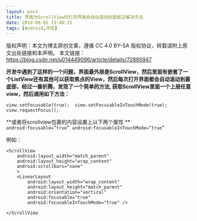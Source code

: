 ```yaml
---
layout: post
title: 界面为ScrollView时打开界面会自动滚动到底部之解决方法
date: 2019-09-02 13:40:15
tags: [Android,冲突]
---
```

版权声明：本文为博主原创文章，遵循 CC 4.0 BY-SA 版权协议，转载请附上原文出处链接和本声明。
本文链接：https://blog.csdn.net/u014449096/article/details/72885947

**开发中遇到了这样的一个问题，界面最外层是ScrollView，然后里面有嵌套了一个ListView还有其他可以获取焦点的View，然后每次打开界面都会自动滚动到最底部，经过一番折腾，发现了一个简单的方法,
获取ScrollView里面一个上层任意view，然后调用如下方法：**
 <!--more-->
`view.setFocusable(true); 
view.setFocusableInTouchMode(true); 
view.requestFocus();`

**或者将scrollview包裹的内容设置上以下两个属性 **
`android:focusable=”true”
android:focusableInTouchMode=”true”`

例如：
```
<ScrollView
    android:layout_width="match_parent"
    android:layout_height="wrap_content"
    android:scrollbars="none"
    >
    <LinearLayout
        android:layout_width="wrap_content"
        android:layout_height="match_parent"
        android:orientation="vertical"
        android:focusable="true"
        android:focusableInTouchMode="true" />
        
</ScrollView
```